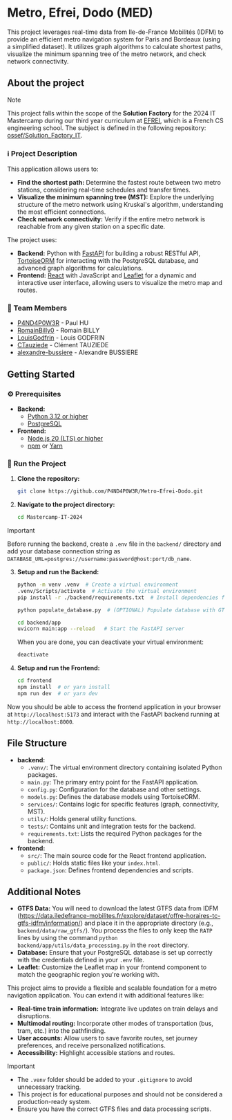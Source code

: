 # Metro, Efrei, Dodo (MED)

This project leverages real-time data from Ile-de-France Mobilités (IDFM) to provide an efficient metro navigation system for Paris and Bordeaux (using a simplified dataset). It utilizes graph algorithms to calculate shortest paths, visualize the minimum spanning tree of the metro network, and check network connectivity.

## About the project

> [!NOTE]
> This project falls within the scope of the **Solution Factory** for the 2024 IT Mastercamp during our third year curriculum at [EFREI](https://www.efrei.fr/), which is a French CS engineering school. The subject is defined in the following repository: [ossef/Solution_Factory_IT](https://github.com/ossef/Solution_Factory_IT).

### ℹ️ Project Description

This application allows users to:

- **Find the shortest path:** Determine the fastest route between two metro stations, considering real-time schedules and transfer times.
- **Visualize the minimum spanning tree (MST):** Explore the underlying structure of the metro network using Kruskal's algorithm, understanding the most efficient connections.
- **Check network connectivity:** Verify if the entire metro network is reachable from any given station on a specific date.

The project uses:

- **Backend:** Python with [FastAPI](https://fastapi.tiangolo.com/) for building a robust RESTful API, [TortoiseORM](https://tortoise.github.io/toc.html) for interacting with the PostgreSQL database, and advanced graph algorithms for calculations.
- **Frontend:** [React](https://react.dev/) with JavaScript and [Leaflet](https://react-leaflet.js.org/) for a dynamic and interactive user interface, allowing users to visualize the metro map and routes.

### 👥 Team Members

- [P4ND4P0W3R](https://github.com/P4ND4P0W3R) - Paul HU
- [RomainBilly0](https://github.com/RomainBilly0) - Romain BILLY
- [LouisGodfrin](https://github.com/LouisGodfrin) - Louis GODFRIN
- [CTauziede](https://github.com/CTauziede) - Clément TAUZIEDE
- [alexandre-bussiere](https://github.com/alexandre-bussiere) - Alexandre BUSSIERE

## Getting Started

### ⚙️ Prerequisites

- **Backend:**
  - [Python 3.12 or higher](https://www.python.org/downloads/)
  - [PostgreSQL](https://www.postgresql.org/)
- **Frontend:**
  - [Node.js 20 (LTS) or higher](https://nodejs.org/en)
  - [npm](https://www.npmjs.com/) or [Yarn](https://yarnpkg.com/)

### 🚦 Run the Project

1. **Clone the repository:**

   ```bash
   git clone https://github.com/P4ND4P0W3R/Metro-Efrei-Dodo.git
   ```

2. **Navigate to the project directory:**

   ```bash
   cd Mastercamp-IT-2024
   ```

> [!IMPORTANT]
> Before running the backend, create a `.env` file in the `backend/` directory and add your database connection string as `DATABASE_URL=postgres://username:password@host:port/db_name`.

3. **Setup and run the Backend:**

   ```bash
   python -m venv .venv  # Create a virtual environment
   .venv/Scripts/activate  # Activate the virtual environment
   pip install -r ./backend/requirements.txt  # Install dependencies from requirements.txt

   python populate_database.py  # (OPTIONAL) Populate database with GTFS data (adjust paths if necessary)

   cd backend/app
   uvicorn main:app --reload   # Start the FastAPI server
   ```

   When you are done, you can deactivate your virtual environment:

   ```bash
   deactivate
   ```

4. **Setup and run the Frontend:**

   ```bash
   cd frontend
   npm install  # or yarn install
   npm run dev  # or yarn dev
   ```

Now you should be able to access the frontend application in your browser at `http://localhost:5173` and interact with the FastAPI backend running at `http://localhost:8000`.

## File Structure

- **backend:**
  - `.venv/`: The virtual environment directory containing isolated Python packages.
  - `main.py`: The primary entry point for the FastAPI application.
  - `config.py`: Configuration for the database and other settings.
  - `models.py`: Defines the database models using TortoiseORM.
  - `services/`: Contains logic for specific features (graph, connectivity, MST).
  - `utils/`: Holds general utility functions.
  - `tests/`: Contains unit and integration tests for the backend.
  - `requirements.txt`: Lists the required Python packages for the backend.
- **frontend:**
  - `src/`: The main source code for the React frontend application.
  - `public/`: Holds static files like your `index.html`.
  - `package.json`: Defines frontend dependencies and scripts.

## Additional Notes

- **GTFS Data:** You will need to download the latest GTFS data from IDFM (<https://data.iledefrance-mobilites.fr/explore/dataset/offre-horaires-tc-gtfs-idfm/information/>) and place it in the appropriate directory (e.g., `backend/data/raw_gtfs/`).
  You process the files to only keep the `RATP` lines by using the command `python backend/app/utils/data_processing.py` in the `root` directory.
- **Database:** Ensure that your PostgreSQL database is set up correctly with the credentials defined in your `.env` file.
- **Leaflet:** Customize the Leaflet map in your frontend component to match the geographic region you're working with.

This project aims to provide a flexible and scalable foundation for a metro navigation application. You can extend it with additional features like:

- **Real-time train information:** Integrate live updates on train delays and disruptions.
- **Multimodal routing:** Incorporate other modes of transportation (bus, tram, etc.) into the pathfinding.
- **User accounts:** Allow users to save favorite routes, set journey preferences, and receive personalized notifications.
- **Accessibility:** Highlight accessible stations and routes.

> [!IMPORTANT]
>
> - The `.venv` folder should be added to your `.gitignore` to avoid unnecessary tracking.
> - This project is for educational purposes and should not be considered a production-ready system.
> - Ensure you have the correct GTFS files and data processing scripts.
